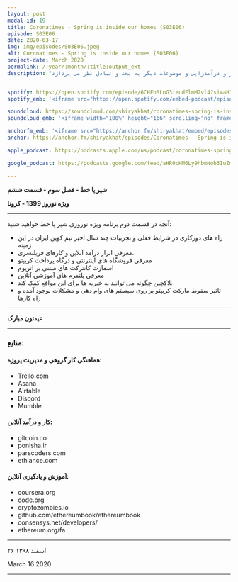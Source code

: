 ```yaml
---
layout: post
modal-id: 19
title: Coronatimes - Spring is inside our homes (S03E06)
episode: S03E06
date: 2020-03-17
img: img/episodes/S03E06.jpeg
alt: Coronatimes - Spring is inside our homes (S03E06)
project-date: March 2020
permalink: /:year/:month/:title:output_ext
description: "این برنامه به اثرات ویروس کرونا (کوید-19) و دلایل سقوط بازارهای رمزارز و بازارهای اقتصادی جهانی، آینده این بازارها، فرصت های ایجاد شده برای کارهای راه دور و درآمدزایی و موضوعات دیگر به بحث و تبادل نظر می پردازد." 


spotify: https://open.spotify.com/episode/6CHFhSLnG3ieudFlmM2vl4?si=aH3Jz0IRRtKmNwSkUZHX9A
spotify_emb: '<iframe src="https://open.spotify.com/embed-podcast/episode/6CHFhSLnG3ieudFlmM2vl4" width="100%" height="232" frameborder="0" allowtransparency="true" allow="encrypted-media"></iframe>'

soundcloud: https://soundcloud.com/shiryakhat/coronatimes-spring-is-inside-our-homes-s03e06
soundcloud_emb: '<iframe width="100%" height="166" scrolling="no" frameborder="no" allow="autoplay" src="https://w.soundcloud.com/player/?url=https%3A//api.soundcloud.com/tracks/779302462&color=%23ff5500&auto_play=false&hide_related=true&show_comments=true&show_user=true&show_reposts=false&show_teaser=true"></iframe><div style="font-size: 10px; color: #cccccc;line-break: anywhere;word-break: normal;overflow: hidden;white-space: nowrap;text-overflow: ellipsis; font-family: Interstate,Lucida Grande,Lucida Sans Unicode,Lucida Sans,Garuda,Verdana,Tahoma,sans-serif;font-weight: 100;"><a href="https://soundcloud.com/shiryakhat" title="Shir | Khat" target="_blank" style="color: #cccccc; text-decoration: none;">Shir | Khat</a> · <a href="https://soundcloud.com/shiryakhat/coronatimes-spring-is-inside-our-homes-s03e06" title="Coronatimes - Spring is inside our homes (S03E06)" target="_blank" style="color: #cccccc; text-decoration: none;">Coronatimes - Spring is inside our homes (S03E06)</a></div>'

anchorfm_emb: '<iframe src="https://anchor.fm/shiryakhat/embed/episodes/Coronatimes---Spring-is-inside-our-homes-S03E06-ebmlp9" width="100%" frameborder="0" scrolling="no"></iframe>'
anchor: https://anchor.fm/shiryakhat/episodes/Coronatimes---Spring-is-inside-our-homes-S03E06-ebmlp9

apple_podcast: https://podcasts.apple.com/us/podcast/coronatimes-spring-is-inside-our-homes-s03e06/id1221206951?i=1000468937751

google_podcast: https://podcasts.google.com/feed/aHR0cHM6Ly9hbmNob3IuZm0vcy8xMWFhODUzYy9wb2RjYXN0L3Jzcw/episode/YzE5ZjI0ZDgtYmM2OS00ZmFmLWE0ZDQtZDNkYzY1OTlhZDI0?ved=0CAcQ38oDahcKEwiw46XZ-NXpAhUAAAAAHQAAAAAQAQ

---
```


**شیر یا خط -  فصل سوم - قسمت ششم**

**ویژه نوروز 1399 - کرونا**

------------------------------------------------------------------------------------

آنچه در قسمت دوم برنامه ویژه نوروزی شیر یا خط خواهید شنید:
* راه های دورکاری در شرایط فعلی و تجربیات چند سال اخیر تیم کوین ایران در این زمینه
* معرفی ابزار درآمد آنلاین و کارهای فریلنسری.
* معرفی فروشگاه های اینترنتی و درگاه پرداخت کریپتو
* اسمارت کانترکت های مبتنی بر اتریوم
* معرفی پلتفرم های آموزشی آنلاین
* بلاکچین چگونه می توانید به خیریه ها برای این مواقع کمک کند
* تاثیر سقوط مارکت کریپتو بر روی سیستم های وام دهی و مشکلات بوجود آمده و راه کارها

----------------------------

**عیدتون مبارک**

----------------------------

### منابع:

#### هماهنگی کار گروهی و مدیریت پروژه:
* Trello.com
* Asana
* Airtable
* Discord
* Mumble

####  کار و درآمد آنلاین:
* gitcoin.co
* ponisha.ir
* parscoders.com
* ethlance.com

#### آموزش و یادگیری آنلاین:
* coursera.org
* code.org
* cryptozombies.io
* github.com/ethereumbook/ethereumbook
* consensys.net/developers/
* ethereum.org/fa

----------------------
۲۶ اسفند ۱۳۹۸

March 16 2020


-----------------------------------------------------------------------
